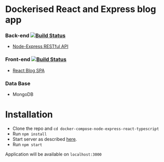 # Dockerised React and Express blog app

### Back-end [![Build Status](https://travis-ci.com/macrusso/node-express-restful-api.svg?branch=master)](https://travis-ci.com/macrusso/node-express-restful-api)

- [Node-Express RESTful API](https://github.com/macrusso/node-express-restful-api)

### Front-end [![Build Status](https://travis-ci.com/macrusso/blog-react-redux-saga-typescript.svg?branch=master)](https://travis-ci.com/macrusso/blog-react-redux-saga-typescript)

- [React Blog SPA](https://github.com/macrusso/blog-react-redux-saga-typescript)

### Data Base

- MongoDB

# Installation

- Clone the repo and `cd docker-compose-node-express-react-typescript`
- Run `npm install`
- Start server as described [here](https://github.com/macrusso/node-express-restful-api).
- Run `npm start`

Application will be available on `localhost:3000`
